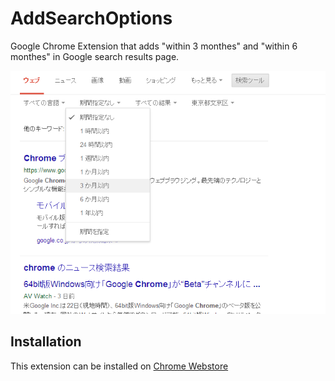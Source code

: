 # AddSearchOptions

Google Chrome Extension that adds "within 3 monthes" and "within 6 monthes" in Google search results page.

![AddSearchOptions](https://raw.githubusercontent.com/suzuki86/AddSearchOptions/assets/images/add-search-options.png)

## Installation

This extension can be installed on [Chrome Webstore](https://chrome.google.com/webstore/detail/add-search-options/kaifgnoibnjldmdkkfogenbfbfgcbiao?hl=ja)
